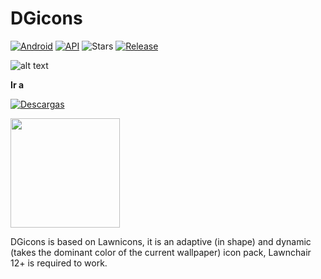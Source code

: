 # DGicons
[![Android](https://img.shields.io/badge/Plataforma-Android-green.svg?&style=for-the-badge)](https://www.android.com) [![API](https://img.shields.io/badge/API-26%2B-orange.svg?logo=android&style=for-the-badge)](https://developer.android.com/studio/releases/platforms)
![Stars](https://img.shields.io/github/stars/WaifuPX-DG/DGicons?color=%23b597f4&style=for-the-badge)
[![Release](https://img.shields.io/github/v/release/WaifuPX-DG/DGicons?color=%23b597f4&display_name=release&include_prereleases&style=for-the-badge)](https://github.com/WaifuPX-DG/DGicons/releases/latest)

 
![alt text](https://raw.githubusercontent.com/WaifuPX-DG/DGicons/main/Resources/Avatars/utopia.png)

**Ir a** 

[![Descargas](https://img.shields.io/github/downloads/WaifuPX-DG/DGicons/latest/total?color=%23b597f4&label=Downloads&style=for-the-badge)](https://github.com/WaifuPX-DG/DGicons/releases/latest)

<p align="vertical"><a href="https://paypal.me/WaifuPX"><img src="https://github.com/aha999/DonateButtons/blob/1371730702589476cbd31790685ded66857a1f08/Paypal.png" width="175"></a></p>

DGicons is based on Lawnicons, it is an adaptive (in shape) and dynamic (takes the dominant color of the current wallpaper) icon pack, Lawnchair 12+ is required to work.
